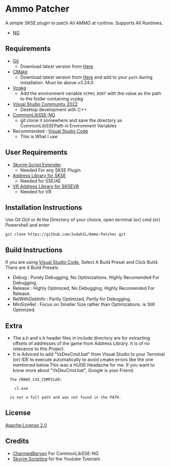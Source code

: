 # Ammo Patcher
A simple SKSE plugin to patch All AMMO at runtime. Supports All Runtimes.

- [NG](https://www.nexusmods.com/skyrimspecialedition/mods/109061/)

## Requirements

- [Git](https://git-scm.com/)
  - Download latest version from [Here](https://git-scm.com/downloads)
- [CMake](https://cmake.org/)
  - Download latest version from [Here](https://cmake.org/download/) and add to your `path` during installation. Must be above v3.24.0
- [Vcpkg](https://github.com/microsoft/vcpkg)
  - Add the environment variable `VCPKG_ROOT` with the value as the path to the folder containing vcpkg
- [Visual Studio Community 2022](https://visualstudio.microsoft.com/)
  - Desktop development with C++
- [CommonLibSSE-NG](https://github.com/CharmedBaryon/CommonLibSSE-NG)
  - git clone it somewhere and save the directory as CommonLibSSEPath in Environment Variables
- Recommended : [Visual Studio Code](https://code.visualstudio.com/0)
  - This is What I use
  
## User Requirements
- [Skyrim Script Extender](https://skse.silverlock.org/)
  - Needed For any SKSE Plugin
- [Address Library for SKSE](https://www.nexusmods.com/skyrimspecialedition/mods/32444)
  - Needed for SSE/AE
- [VR Address Library for SKSEVR](https://www.nexusmods.com/skyrimspecialedition/mods/58101)
  - Needed for VR

## Installation Instructions
Use Git GUI or At the Directory of your choice, open terminal (or) cmd (or) Powershell and enter
```
git clone https://github.com/JudahJL/Ammo-Patcher.git
```

## Build Instructions
If you are using [Visual Studio Code](https://code.visualstudio.com/0), Select A Build Preset and Click Build. There are 4 Build Presets
- Debug : Purely Debugging, No Optimizations. Highly Recomended For Debugging.
- Release : Highly Optimized, No Debugging. Highly Recomended For Release.
- RelWithDebInfo : Partly Optimized, Partly for Debugging.
- MinSizeRel : Focus on Smaller Size rather than Optimizations. is Still Optimized.

## Extra
- The a.h and s.h header files in include directory are for extracting offsets of addresses of the game from Address Library. It is of no relevance to this Project.
- It is Adviced to add "VsDevCmd.bat" from Visual Studio to your Terminal (or) IDE to execute automatically to avoid cmake errors like the one mentioned below.This was a HUGE Headache for me. If you want to know more about "VsDevCmd.bat", Google is your Friend.
```
  The CMAKE_CXX_COMPILER:

    cl.exe

  is not a full path and was not found in the PATH.
``` 

## License

[Apache License 2.0](LICENSE)

## Credits
- [CharmedBaryon](https://github.com/CharmedBaryon) For CommonLibSSE-NG
- [Skyrim Scripting](https://github.com/SkyrimScriptinghttps://github.com/SkyrimScripting) for the Youtube Tutorials
